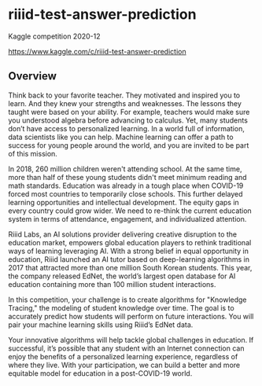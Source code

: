 # riiid-test-answer-prediction
Kaggle competition 2020-12

https://www.kaggle.com/c/riiid-test-answer-prediction

## Overview
Think back to your favorite teacher. They motivated and inspired you to learn. And they knew your strengths and weaknesses. The lessons they taught were based on your ability. For example, teachers would make sure you understood algebra before advancing to calculus. Yet, many students don’t have access to personalized learning. In a world full of information, data scientists like you can help. Machine learning can offer a path to success for young people around the world, and you are invited to be part of this mission.

In 2018, 260 million children weren't attending school. At the same time, more than half of these young students didn't meet minimum reading and math standards. Education was already in a tough place when COVID-19 forced most countries to temporarily close schools. This further delayed learning opportunities and intellectual development. The equity gaps in every country could grow wider. We need to re-think the current education system in terms of attendance, engagement, and individualized attention.

Riiid Labs, an AI solutions provider delivering creative disruption to the education market, empowers global education players to rethink traditional ways of learning leveraging AI. With a strong belief in equal opportunity in education, Riiid launched an AI tutor based on deep-learning algorithms in 2017 that attracted more than one million South Korean students. This year, the company released EdNet, the world’s largest open database for AI education containing more than 100 million student interactions.

In this competition, your challenge is to create algorithms for "Knowledge Tracing," the modeling of student knowledge over time. The goal is to accurately predict how students will perform on future interactions. You will pair your machine learning skills using Riiid’s EdNet data.

Your innovative algorithms will help tackle global challenges in education. If successful, it’s possible that any student with an Internet connection can enjoy the benefits of a personalized learning experience, regardless of where they live. With your participation, we can build a better and more equitable model for education in a post-COVID-19 world.
